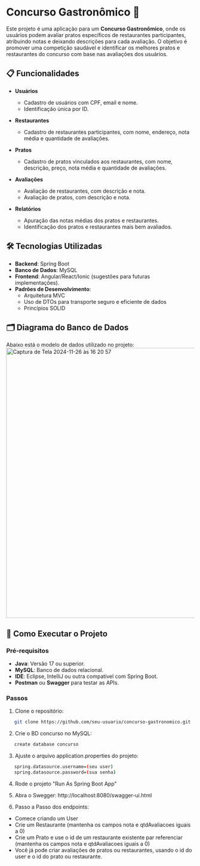 # Concurso Gastronômico 🍴

Este projeto é uma aplicação para um **Concurso Gastronômico**, onde os usuários podem avaliar pratos específicos de restaurantes participantes, atribuindo notas e deixando descrições para cada avaliação. O objetivo é promover uma competição saudável e identificar os melhores pratos e restaurantes do concurso com base nas avaliações dos usuários.

## 📋 Funcionalidades

- **Usuários**
  - Cadastro de usuários com CPF, email e nome.
  - Identificação única por ID.

- **Restaurantes**
  - Cadastro de restaurantes participantes, com nome, endereço, nota média e quantidade de avaliações.

- **Pratos**
  - Cadastro de pratos vinculados aos restaurantes, com nome, descrição, preço, nota média e quantidade de avaliações.

- **Avaliações**
  - Avaliação de restaurantes, com descrição e nota.
  - Avaliação de pratos, com descrição e nota.

- **Relatórios**
  - Apuração das notas médias dos pratos e restaurantes.
  - Identificação dos pratos e restaurantes mais bem avaliados.

## 🛠️ Tecnologias Utilizadas

- **Backend**: Spring Boot
- **Banco de Dados**: MySQL
- **Frontend**: Angular/React/Ionic (sugestões para futuras implementações).
- **Padrões de Desenvolvimento**:
  - Arquitetura MVC
  - Uso de DTOs para transporte seguro e eficiente de dados
  - Princípios SOLID

## 🗂️ Diagrama do Banco de Dados

Abaixo está o modelo de dados utilizado no projeto:
<img width="724" alt="Captura de Tela 2024-11-26 às 16 20 57" src="https://github.com/user-attachments/assets/45721ab3-8b90-4f4e-b1d7-fd70212774ee">

## 🚀 Como Executar o Projeto

### Pré-requisitos
- **Java**: Versão 17 ou superior.
- **MySQL**: Banco de dados relacional.
- **IDE**: Eclipse, IntelliJ ou outra compatível com Spring Boot.
- **Postman** ou **Swagger** para testar as APIs.

### Passos
1. Clone o repositório:

```bash
   git clone https://github.com/seu-usuario/concurso-gastronomico.git
```

2. Crie o BD concurso no MySQL:

```bash
   create database concurso
```

3. Ajuste o arquivo application.properties do projeto:

```bash
   spring.datasource.username=(seu user)
   spring.datasource.password=(sua senha)
```

4. Rode o projeto "Run As Spring Boot App"

5. Abra o Swegger: http://localhost:8080/swagger-ui.html

6. Passo a Passo dos endpoints:
- Comece criando um User
- Crie um Restaurante (mantenha os campos nota e qtdAvaliacoes iguais a 0)
- Crie um Prato e use o id de um restaurante existente par referenciar (mantenha os campos nota e qtdAvaliacoes iguais a 0)
- Você já pode criar avaliações de pratos ou restaurantes, usando o id do user e o id do prato ou restaurante. 


